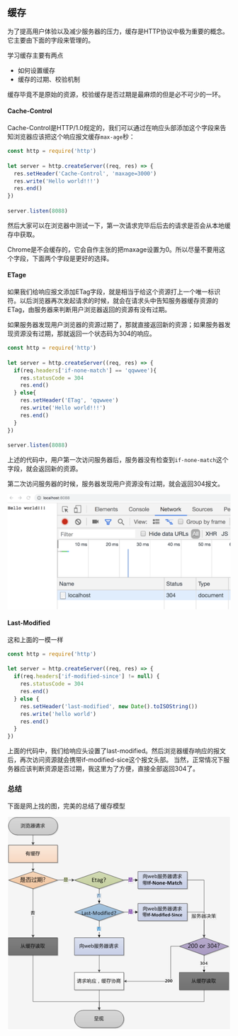 ## 缓存

为了提高用户体验以及减少服务器的压力，缓存是HTTP协议中极为重要的概念。它主要由下面的字段来管理的。

学习缓存主要有两点

- 如何设置缓存
- 缓存的过期、校验机制

缓存毕竟不是原始的资源，校验缓存是否过期是最麻烦的但是必不可少的一环。

#### Cache-Control

Cache-Control是HTTP/1.0规定的，我们可以通过在响应头部添加这个字段来告知浏览器应该把这个响应报文缓存`max-age`秒：

```js
const http = require('http')

let server = http.createServer((req, res) => {
  res.setHeader('Cache-Control', 'maxage=3000')
  res.write('Hello world!!!')
  res.end()
})

server.listen(8088)
```

然后大家可以在浏览器中测试一下，第一次请求完毕后后去的请求是否会从本地缓存中获取。

Chrome是不会缓存的，它会自作主张的把maxage设置为0。所以尽量不要用这个字段，下面两个字段是更好的选择。

#### ETage

如果我们给响应报文添加ETag字段，就是相当于给这个资源打上一个唯一标识符。以后浏览器再次发起请求的时候，就会在请求头中告知服务器缓存资源的ETag，由服务器来判断用户浏览器返回的资源有没有过期。

如果服务器发现用户浏览器的资源过期了，那就直接返回新的资源；如果服务器发现资源没有过期，那就返回一个状态码为304的响应。

```js
const http = require('http')

let server = http.createServer((req, res) => {
  if(req.headers['if-none-match'] == 'qqwwee'){
    res.statusCode = 304
    res.end()
  } else{
    res.setHeader('ETag', 'qqwwee')
    res.write('Hello world!!!')
    res.end()
  }
})

server.listen(8088)
```

上述的代码中，用户第一次访问服务器后，服务器没有检查到`if-none-match`这个字段，就会返回新的资源。

第二次访问服务器的时候，服务器发现用户资源没有过期，就会返回304报文。

![20190415160943](assets/20190415160943.png)

#### Last-Modified

这和上面的一模一样

```js
const http = require('http')

let server = http.createServer((req, res) => {
  if(req.headers['if-modified-since'] != null) {
    res.statusCode = 304
    res.end()
  } else {
    res.setHeader('last-modified', new Date().toISOString())
    res.write('hello world')
    res.end()
  }
})
```

上面的代码中，我们给响应头设置了last-modified。然后浏览器缓存响应的报文后，再次访问资源就会携带if-modified-sice这个报文头部。 当然，正常情况下服务器应该判断资源是否过期，我这里为了方便，直接全部返回304了。

### 总结

下面是网上找的图，完美的总结了缓存模型

![632130-20170210141453338-1263276228](assets/632130-20170210141453338-1263276228.png)
